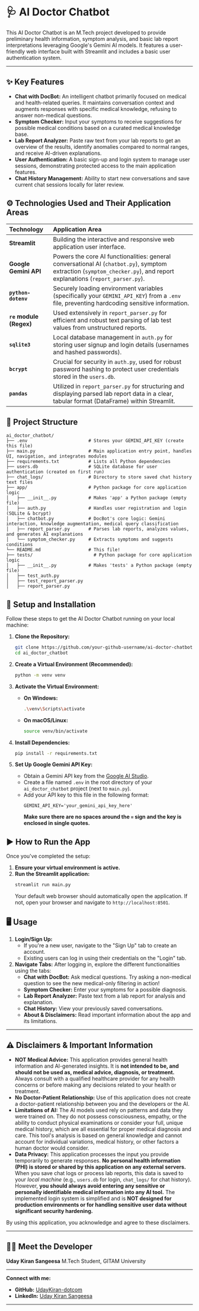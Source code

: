 # 🩺 AI Doctor Chatbot

This AI Doctor Chatbot is an M.Tech project developed to provide preliminary health information, symptom analysis, and basic lab report interpretations leveraging Google's Gemini AI models. It features a user-friendly web interface built with Streamlit and includes a basic user authentication system.

-----

## ✨ Key Features

  * **Chat with DocBot:** An intelligent chatbot primarily focused on medical and health-related queries. It maintains conversation context and augments responses with specific medical knowledge, refusing to answer non-medical questions.
  * **Symptom Checker:** Input your symptoms to receive suggestions for possible medical conditions based on a curated medical knowledge base.
  * **Lab Report Analyzer:** Paste raw text from your lab reports to get an overview of the results, identify anomalies compared to normal ranges, and receive AI-driven explanations.
  * **User Authentication:** A basic sign-up and login system to manage user sessions, demonstrating protected access to the main application features.
  * **Chat History Management:** Ability to start new conversations and save current chat sessions locally for later review.

## ⚙️ Technologies Used and Their Application Areas

| Technology             | Application Area                                                                                                                              |
| :--------------------- | :-------------------------------------------------------------------------------------------------------------------------------------------- |
| **Streamlit** | Building the interactive and responsive web application user interface.                                                                       |
| **Google Gemini API** | Powers the core AI functionalities: general conversational AI (`chatbot.py`), symptom extraction (`symptom_checker.py`), and report explanations (`report_parser.py`). |
| **`python-dotenv`** | Securely loading environment variables (specifically your `GEMINI_API_KEY`) from a `.env` file, preventing hardcoding sensitive information. |
| **`re` module (Regex)**| Used extensively in `report_parser.py` for efficient and robust text parsing of lab test values from unstructured reports.                     |
| **`sqlite3`** | Local database management in `auth.py` for storing user signup and login details (usernames and hashed passwords).                            |
| **`bcrypt`** | Crucial for security in `auth.py`, used for robust password hashing to protect user credentials stored in the `users.db`.                     |
| **`pandas`** | Utilized in `report_parser.py` for structuring and displaying parsed lab report data in a clear, tabular format (DataFrame) within Streamlit. |

## 📁 Project Structure

```
ai_doctor_chatbot/
├── .env                       # Stores your GEMINI_API_KEY (create this file)
├── main.py                    # Main application entry point, handles UI, navigation, and integrates modules
├── requirements.txt           # Lists all Python dependencies
├── users.db                   # SQLite database for user authentication (created on first run)
├── chat_logs/                 # Directory to store saved chat history text files
├── app/                       # Python package for core application logic
│   ├── __init__.py            # Makes 'app' a Python package (empty file)
│   ├── auth.py                # Handles user registration and login (SQLite & bcrypt)
│   ├── chatbot.py             # DocBot's core logic: Gemini interaction, knowledge augmentation, medical query classification
│   ├── report_parser.py       # Parses lab reports, analyzes values, and generates AI explanations
│   └── symptom_checker.py     # Extracts symptoms and suggests conditions
└── README.md                  # This file!
├── tests/                       # Python package for core application logic
│   ├── __init__.py            # Makes 'tests' a Python package (empty file)
│   ├── test_auth.py                
│   ├── test_report_parser.py            
│   ├── report_parser.py   
```

## 🚀 Setup and Installation

Follow these steps to get the AI Doctor Chatbot running on your local machine:

1.  **Clone the Repository:**

    ```bash
    git clone https://github.com/your-github-username/ai-doctor-chatbot.git # Replace with your actual repo URL if public
    cd ai_doctor_chatbot
    ```

2.  **Create a Virtual Environment (Recommended):**

    ```bash
    python -m venv venv
    ```

3.  **Activate the Virtual Environment:**

      * **On Windows:**
        ```bash
        .\venv\Scripts\activate
        ```
      * **On macOS/Linux:**
        ```bash
        source venv/bin/activate
        ```

4.  **Install Dependencies:**

    ```bash
    pip install -r requirements.txt
    ```

5.  **Set Up Google Gemini API Key:**

      * Obtain a Gemini API key from the [Google AI Studio](https://aistudio.google.com/app/apikey).
      * Create a file named `.env` in the root directory of your `ai_doctor_chatbot` project (next to `main.py`).
      * Add your API key to this file in the following format:
        ```
        GEMINI_API_KEY='your_gemini_api_key_here'
        ```
        **Make sure there are no spaces around the `=` sign and the key is enclosed in single quotes.**

## ▶️ How to Run the App

Once you've completed the setup:

1.  **Ensure your virtual environment is active.**
2.  **Run the Streamlit application:**
    ```bash
    streamlit run main.py
    ```
    Your default web browser should automatically open the application. If not, open your browser and navigate to `http://localhost:8501`.

## 🖥️ Usage

1.  **Login/Sign Up:**
      * If you're a new user, navigate to the "Sign Up" tab to create an account.
      * Existing users can log in using their credentials on the "Login" tab.
2.  **Navigate Tabs:** After logging in, explore the different functionalities using the tabs:
      * **Chat with DocBot:** Ask medical questions. Try asking a non-medical question to see the new medical-only filtering in action\!
      * **Symptom Checker:** Enter your symptoms for a possible diagnosis.
      * **Lab Report Analyzer:** Paste text from a lab report for analysis and explanation.
      * **Chat History:** View your previously saved conversations.
      * **About & Disclaimers:** Read important information about the app and its limitations.

-----

## ⚠️ Disclaimers & Important Information

  * **NOT Medical Advice:** This application provides general health information and AI-generated insights. It is **not intended to be, and should not be used as, medical advice, diagnosis, or treatment.** Always consult with a qualified healthcare provider for any health concerns or before making any decisions related to your health or treatment.
  * **No Doctor-Patient Relationship:** Use of this application does not create a doctor-patient relationship between you and the developers or the AI.
  * **Limitations of AI:** The AI models used rely on patterns and data they were trained on. They do not possess consciousness, empathy, or the ability to conduct physical examinations or consider your full, unique medical history, which are all essential for proper medical diagnosis and care. This tool's analysis is based on general knowledge and cannot account for individual variations, medical history, or other factors a human doctor would consider.
  * **Data Privacy:** This application processes the input you provide temporarily to generate responses. **No personal health information (PHI) is stored or shared by this application on any external servers.** When you save chat logs or process lab reports, this data is saved to your *local machine* (e.g., `users.db` for login, `chat_logs/` for chat history). However, **you should always avoid entering any sensitive or personally identifiable medical information into any AI tool.** The implemented login system is simplified and is **NOT designed for production environments or for handling sensitive user data without significant security hardening.**

By using this application, you acknowledge and agree to these disclaimers.

-----

## 👨‍💻 Meet the Developer

**Uday Kiran Sangeesa** M.Tech Student, GITAM University

-----

**Connect with me:**

  * **GitHub:** [UdayKiran-dotcom](https://github.com/UdayKiran-dotcom)
  * **LinkedIn:** [Uday Kiran Sangeesa](https://www.linkedin.com/in/uday-kiran4/)

-----
